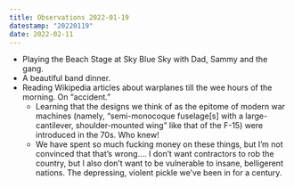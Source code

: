 ```yaml
---
title: Observations 2022-01-19
datestamp: "20220119"
date: 2022-02-11
---
```

- Playing the Beach Stage at Sky Blue Sky with Dad, Sammy and the gang.
- A beautiful band dinner.
- Reading Wikipedia articles about warplanes till the wee hours of the morning. On “accident.”
	- Learning that the designs we think of as the epitome of modern war machines (namely, “semi-monocoque fuselage[s] with a large-cantilever, shoulder-mounted wing” like that of the F-15) were introduced in the 70s. Who knew!
	- We have spent so much fucking money on these things, but I’m not convinced that that’s wrong…. I don’t want contractors to rob the country, but I also don’t want to be vulnerable to insane, belligerent nations. The depressing, violent pickle we’ve been in for a century.